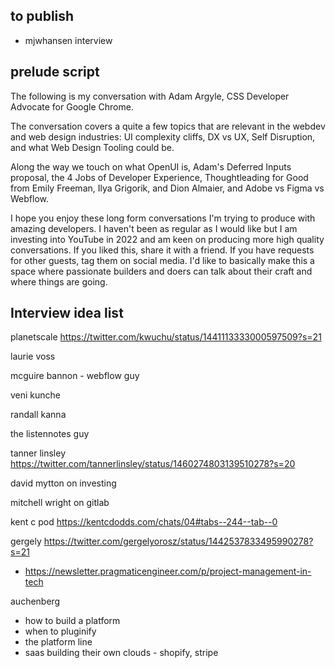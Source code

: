 ## to publish

- mjwhansen interview

## prelude script

The following is my conversation with Adam Argyle, CSS Developer Advocate for Google Chrome.

The conversation covers a quite a few topics that are relevant in the webdev and web design industries: UI complexity cliffs, DX vs UX, Self Disruption, and what Web Design Tooling could be.

Along the way we touch on what OpenUI is, Adam's Deferred Inputs proposal, the 4 Jobs of Developer Experience, Thoughtleading for Good from Emily Freeman, Ilya Grigorik, and Dion Almaier, and Adobe vs Figma vs Webflow.

I hope you enjoy these long form conversations I'm trying to produce with amazing developers. I haven't been as regular as I would like but I am investing into YouTube in 2022 and am keen on producing more high quality conversations. If you liked this, share it with a friend. If you have requests for other guests, tag them on social media. I'd like to basically make this a space where passionate builders and doers can talk about their craft and where things are going.


## Interview idea list

planetscale https://twitter.com/kwuchu/status/1441113333000597509?s=21

laurie voss

mcguire bannon - webflow guy

veni kunche

randall kanna

the listennotes guy

tanner linsley https://twitter.com/tannerlinsley/status/1460274803139510278?s=20

david mytton on investing

mitchell wright on gitlab

kent c pod https://kentcdodds.com/chats/04#tabs--244--tab--0

gergely https://twitter.com/gergelyorosz/status/1442537833495990278?s=21
- https://newsletter.pragmaticengineer.com/p/project-management-in-tech

auchenberg
- how to build a platform
- when to pluginify
- the platform line
- saas building their own clouds - shopify, stripe